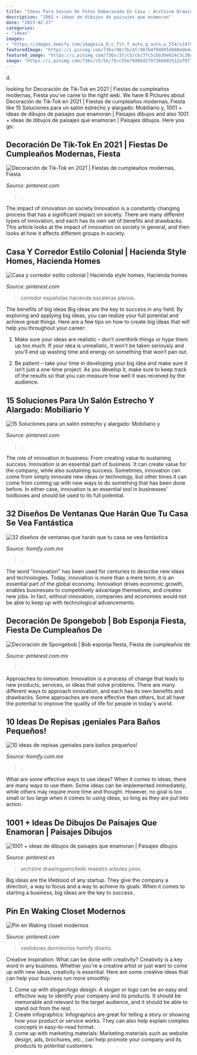 ```yaml
---
title: "Ideas Para Sesion De Fotos Embarazada En Casa : Archzine Drawingpencilwiki Maestro Arboles Junio"
description: "1001 + ideas de dibujos de paisajes que enamoran"
date: "2023-02-27"
categories:
- "ideas"
images:
- "https://images.homify.com/images/a_0,c_fit,f_auto,q_auto,w_554/v1479750256/p/photo/image/1709888/IMG_3492_ok_peq/fotos-de-de-estilo-de.jpg"
featuredImage: "https://i.pinimg.com/736x/98/7b/4f/987b4f94895db60ebbde4dea1b313711.jpg"
featured_image: "https://i.pinimg.com/736x/3f/c5/cb/3fc5cbb36e624c3c38ee0c2b235fc4dd.jpg"
image: "https://i.pinimg.com/736x/c5/5e/79/c55e79d86d279736b602512af8f70019.jpg"
---
```



d.

	

		
looking for Decoración de Tik-Tok en 2021 | Fiestas de cumpleaños modernas, Fiesta you've came to the right web. We have 8 Pictures about Decoración de Tik-Tok en 2021 | Fiestas de cumpleaños modernas, Fiesta like 15 Soluciones para un salón estrecho y alargado: Mobiliario y, 1001 + ideas de dibujos de paisajes que enamoran | Paisajes dibujos and also 1001 + ideas de dibujos de paisajes que enamoran | Paisajes dibujos. Here you go:
		
    
## Decoración De Tik-Tok En 2021 | Fiestas De Cumpleaños Modernas, Fiesta

<img loading=lazy src="https://i.pinimg.com/736x/3f/c5/cb/3fc5cbb36e624c3c38ee0c2b235fc4dd.jpg" onerror="this.onerror=null;this.src='https://tse1.mm.bing.net/th?id=OIP.xHWrdm5UefdF1eI-p5wN9gHaJ3&amp;pid=15.1';" alt="Decoración de Tik-Tok en 2021 | Fiestas de cumpleaños modernas, Fiesta">

_Source: pinterest.com_

>. 

	

The impact of innovation on society
Innovation is a constantly changing process that has a significant impact on society. There are many different types of innovation, and each has its own set of benefits and drawbacks. This article looks at the impact of innovation on society in general, and then looks at how it affects different groups in society.

    
## Casa Y Corredor Estilo Colonial | Hacienda Style Homes, Hacienda Homes

<img loading=lazy src="https://i.pinimg.com/736x/c5/5e/79/c55e79d86d279736b602512af8f70019.jpg" onerror="this.onerror=null;this.src='https://tse1.mm.bing.net/th?id=OIP.ZRK8qlm1xA27FP9mYeb4NAHaEW&amp;pid=15.1';" alt="Casa y corredor estilo colonial | Hacienda style homes, Hacienda homes">

_Source: pinterest.com_

>corredor españolas hacienda escaleras planos. 

	

The benefits of big ideas
Big ideas are the key to success in any field. By exploring and applying big ideas, you can realize your full potential and achieve great things. Here are a few tips on how to create big ideas that will help you throughout your career:
1. Make sure your ideas are realistic – don’t overthink things or hype them up too much. If your idea is unrealistic, it won’t be taken seriously and you’ll end up wasting time and energy on something that won’t pan out.

2. Be patient – take your time in developing your big idea and make sure it isn’t just a one-time project. As you develop it, make sure to keep track of the results so that you can measure how well it was received by the audience.


    
## 15 Soluciones Para Un Salón Estrecho Y Alargado: Mobiliario Y

<img loading=lazy src="https://i.pinimg.com/736x/7e/eb/bd/7eebbd5a7a1091ae1b0063ea8a13bdec.jpg" onerror="this.onerror=null;this.src='https://tse3.mm.bing.net/th?id=OIP.Rrf_t9QGMKIAI2yiw9PObQHaHa&amp;pid=15.1';" alt="15 Soluciones para un salón estrecho y alargado: Mobiliario y">

_Source: pinterest.com_

>. 

	

The role of innovation in business: From creating value to sustaining success.
Innovation is an essential part of business. It can create value for the company, while also sustaining success. Sometimes, innovation can come from simply innovate new ideas or technology, but other times it can come from coming up with new ways to do something that has been done before. In either case, innovation is an essential tool in businesses’ toolboxes and should be used to its full potential.

    
## 32 Diseños De Ventanas Que Harán Que Tu Casa Se Vea Fantástica

<img loading=lazy src="https://images.homify.com/images/a_0,c_fit,f_auto,q_auto,w_554/v1438015917/p/photo/image/774044/DSCF6274/fotos-de-de-estilo-de.jpg" onerror="this.onerror=null;this.src='https://tse4.mm.bing.net/th?id=OIP.7e57WNrbjFV5KMS8NblFnAHaJ4&amp;pid=15.1';" alt="32 diseños de ventanas que harán que tu casa se vea fantástica">

_Source: homify.com.mx_

>. 

	

The word "innovation" has been used for centuries to describe new ideas and technologies. Today, innovation is more than a mere term; it is an essential part of the global economy. Innovation drives economic growth, enables businesses to competitively advantage themselves, and creates new jobs. In fact, without innovation, companies and economies would not be able to keep up with technological advancements.

    
## Decoración De Spongebob | Bob Esponja Fiesta, Fiesta De Cumpleaños De

<img loading=lazy src="https://i.pinimg.com/736x/6a/2e/52/6a2e52fa9bdc86998d2fbc45f590976e.jpg" onerror="this.onerror=null;this.src='https://tse1.mm.bing.net/th?id=OIP.azX-xRX7iHwkOm_bUrOdJgHaJ3&amp;pid=15.1';" alt="Decoración de Spongebob | Bob esponja fiesta, Fiesta de cumpleaños de">

_Source: pinterest.com.mx_

>. 

	

Approaches to innovation:
Innovation is a process of change that leads to new products, services, or ideas that solve problems. There are many different ways to approach innovation, and each has its own benefits and drawbacks. Some approaches are more effective than others, but all have the potential to improve the quality of life for people in today's world.

    
## 10 Ideas De Repisas ¡geniales Para Baños Pequeños!

<img loading=lazy src="https://images.homify.com/images/a_0,c_fit,f_auto,q_auto,w_554/v1479750256/p/photo/image/1709888/IMG_3492_ok_peq/fotos-de-de-estilo-de.jpg" onerror="this.onerror=null;this.src='https://tse1.mm.bing.net/th?id=OIP.1NRRxTDryiZzwn4Vkx4JMAHaLH&amp;pid=15.1';" alt="10 ideas de repisas ¡geniales para baños pequeños!">

_Source: homify.com.mx_

>. 

	

What are some effective ways to use ideas?
When it comes to ideas, there are many ways to use them. Some ideas can be implemented immediately, while others may require more time and thought. However, no goal is too small or too large when it comes to using ideas, so long as they are put into action.

    
## 1001 + Ideas De Dibujos De Paisajes Que Enamoran | Paisajes Dibujos

<img loading=lazy src="https://i.pinimg.com/736x/51/1c/1e/511c1e0ad8f2d867f6a94761132616c4.jpg" onerror="this.onerror=null;this.src='https://tse1.mm.bing.net/th?id=OIP.ATSW2Gss6JPjC9g0g-H-ewHaEK&amp;pid=15.1';" alt="1001 + ideas de dibujos de paisajes que enamoran | Paisajes dibujos">

_Source: pinterest.es_

>archzine drawingpencilwiki maestro arboles junio. 

	

Big ideas are the lifeblood of any startup. They give the company a direction, a way to focus and a way to achieve its goals. When it comes to starting a business, big ideas are the key to success.

    
## Pin En Waking Closet Modernos

<img loading=lazy src="https://i.pinimg.com/736x/98/7b/4f/987b4f94895db60ebbde4dea1b313711.jpg" onerror="this.onerror=null;this.src='https://tse4.mm.bing.net/th?id=OIP.x7lwAfrDB4wndz9s6hH2gAHaLH&amp;pid=15.1';" alt="Pin en Waking closet modernos">

_Source: pinterest.com_

>vestidores dormitorios homify diseño. 

	

Creative Inspiration: What can be done with creativity?
Creativity is a key word in any business. Whether you're a creative artist or just want to come up with new ideas, creativity is essential. Here are some creative ideas that can help your business run more smoothly: 
1. Come up with slogan/logo design: A slogan or logo can be an easy and effective way to identify your company and its products. It should be memorable and relevant to the target audience, and it should be able to stand out from the rest. 
2. Create infographics: Infographics are great for telling a story or showing how your product or service works. They can also help explain complex concepts in easy-to-read format. 
3. come up with marketing materials: Marketing materials such as website design, ads, brochures, etc., can help promote your company and its products to potential customers.

